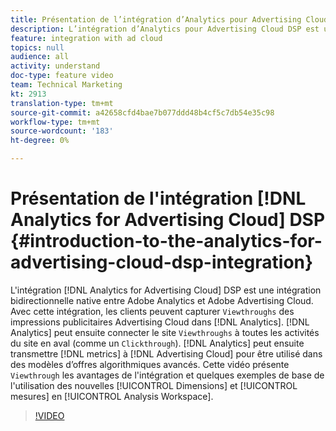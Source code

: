 ```yaml
---
title: Présentation de l’intégration d’Analytics pour Advertising Cloud DSP
description: L’intégration d’Analytics pour Advertising Cloud DSP est une intégration bidirectionnelle native entre Adobe Analytics et Adobe Advertising Cloud. Grâce à cette intégration, les clients peuvent capturer des affichages publicitaires à partir d’Advertising Cloud et des impressions publicitaires dans Analytics. Analytics peut ensuite connecter les affichages publicitaires à toutes les activités du site en aval (tout comme un clic publicitaire). Analytics peut ensuite renvoyer les mesures à Advertising Cloud pour les utiliser dans des modèles d’offres algorithmiques avancés. Cette vidéo présente ce qu’est une consultation, les avantages de l’intégration et quelques exemples de base de l’utilisation des nouvelles Dimensions/mesures dans Analysis Workspace.
feature: integration with ad cloud
topics: null
audience: all
activity: understand
doc-type: feature video
team: Technical Marketing
kt: 2913
translation-type: tm+mt
source-git-commit: a42658cfd4bae7b077ddd48b4cf5c7db54e35c98
workflow-type: tm+mt
source-wordcount: '183'
ht-degree: 0%

---
```



# Présentation de l&#39;intégration [!DNL Analytics for Advertising Cloud] DSP {#introduction-to-the-analytics-for-advertising-cloud-dsp-integration}

L&#39;intégration [!DNL Analytics for Advertising Cloud] DSP est une intégration bidirectionnelle native entre Adobe Analytics et Adobe Advertising Cloud. Avec cette intégration, les clients peuvent capturer `Viewthroughs` des impressions publicitaires Advertising Cloud dans [!DNL Analytics]. [!DNL Analytics] peut ensuite connecter le site `Viewthroughs` à toutes les activités du site en aval (comme un `Clickthrough`). [!DNL Analytics] peut ensuite transmettre [!DNL metrics] à [!DNL Advertising Cloud] pour être utilisé dans des modèles d’offres algorithmiques avancés. Cette vidéo présente `Viewthrough` les avantages de l&#39;intégration et quelques exemples de base de l&#39;utilisation des nouvelles [!UICONTROL Dimensions] et [!UICONTROL mesures] en [!UICONTROL Analysis Workspace].

>[!VIDEO](https://video.tv.adobe.com/v/27237/?quality=9)
